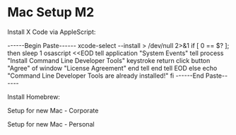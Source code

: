 # Mac Setup M2

Install X Code via AppleScript:

------Begin Paste------
xcode-select --install > /dev/null 2>&1
if [ 0 == $? ]; then
    sleep 1
    osascript <<EOD
tell application "System Events"
    tell process "Install Command Line Developer Tools"
        keystroke return
        click button "Agree" of window "License Agreement"
    end tell
end tell
EOD
else
    echo "Command Line Developer Tools are already installed!"
fi
------End Paste------

Install Homebrew:

Setup for new Mac - Corporate



Setup for new Mac - Personal
